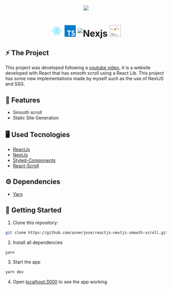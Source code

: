 <h1 align="center">
  <img src="public/dolla.gif"/> 
</h1>
<h1 align="center" widht="50%">
  <img alt="React" width="7%" src="https://raw.githubusercontent.com/github/explore/80688e429a7d4ef2fca1e82350fe8e3517d3494d/topics/react/react.png" />
  <img alt="TypeScript" width="7%" src="https://raw.githubusercontent.com/github/explore/80688e429a7d4ef2fca1e82350fe8e3517d3494d/topics/typescript/typescript.png" />
  <img alt="Nexjs" width="7%" src="https://assets.vercel.com/image/upload/v1607554385/repositories/next-js/next-logo.png" />
  <img alt="TypeScript" width="7%" src="https://raw.githubusercontent.com/github/explore/80688e429a7d4ef2fca1e82350fe8e3517d3494d/topics/styled-components/styled-components.png" />
</h1>

## ⚡️ The Project
  This project was developed following a [youtube vídeo](https://www.youtube.com/watch?v=Nl54MJDR2p8), it is a website developed with React that has smooth scroll using a React Lib. This project has some new implementations made by myself such as the use of NextJS and SSG.
  
## 🎯 Features
 - Smooth scroll
 - Static Site Generation
  
## 🖥️ Used Tecnologies
 - [ReactJs](https://reactjs.org/)
 - [NextJs](https://nextjs.org/)
 - [Styled-Components](https://styled-components.com/)
 - [React-Scroll](https://github.com/fisshy/react-scroll)

## ⚙️ Dependencies
 - [Yarn](https://yarnpkg.com/)
 
## 🚀️ Getting Started

1. Clone this repository: 

```bash
git clone https://github.com/avnerjose/reactjs-nextjs-smooth-scroll.git && cd reactjs-nextjs-smooth-scroll
```
2. Install all dependencies

```bash
yarn
```
3. Start the app
```bash
yarn dev
```
4. Open [localhost:3000](http://localhost:3000) to see the app working
